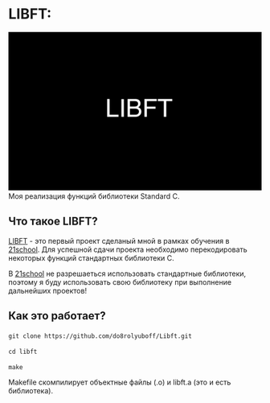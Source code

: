 # LIBFT:
![Иллюстрация к проекту](https://github.com/do8rolyuboff/Libft/blob/master/LIBFT.jpg)
Моя реализация функций библиотеки Standard C.

## Что такое LIBFT?
[LIBFT](https://github.com/do8rolyuboff/Libft/blob/master/libft.en.pdf) - это первый проект сделаный мной в рамках обучения в [21school](https://21-school.ru/). Для успешной сдачи проекта необходимо перекодировать некоторых функций стандартных библиотеки C.

В [21school](https://21-school.ru/) не разрешаеться использовать стандартные библиотеки, поэтому я буду использовать свою библиотеку при выполнение дальнейших проектов!


## Как это работает?
`git clone https://github.com/do8rolyuboff/Libft.git`

`cd libft`

`make`
  
Makefile скомпилирует объектные файлы (.o) и libft.a (это и есть библиотека).
